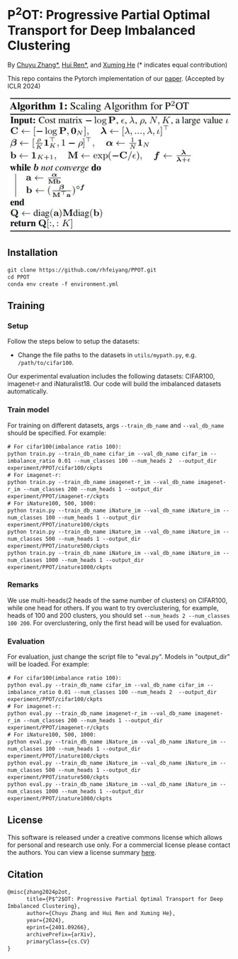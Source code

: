 # P<sup>2</sup>OT: Progressive Partial Optimal Transport for Deep Imbalanced Clustering
By [Chuyu Zhang*](https://scholar.google.com/citations?user=V7IktkcAAAAJ), [Hui Ren*](https://rhfeiyang.github.io), and [Xuming He](https://faculty.sist.shanghaitech.edu.cn/faculty/hexm/index.html) (* indicates equal contribution)

This repo contains the Pytorch implementation of our [paper](https://arxiv.org/abs/2401.09266). (Accepted by ICLR 2024)

![pseudo code](/img/pseudo_code.jpg)

## Installation
```shell
git clone https://github.com/rhfeiyang/PPOT.git
cd PPOT
conda env create -f environment.yml
```


## Training

### Setup
Follow the steps below to setup the datasets:
- Change the file paths to the datasets in `utils/mypath.py`, e.g. `/path/to/cifar100`.


Our experimental evaluation includes the following datasets: CIFAR100, imagenet-r and iNaturalist18. Our code will build the imbalanced datasets automatically.

### Train model
For training on different datasets, args `--train_db_name` and `--val_db_name` should be specified. For example:
```shell
# For cifar100(imbalance ratio 100):
python train.py --train_db_name cifar_im --val_db_name cifar_im --imbalance_ratio 0.01 --num_classes 100 --num_heads 2  --output_dir experiment/PPOT/cifar100/ckpts
# For imagenet-r:
python train.py --train_db_name imagenet-r_im --val_db_name imagenet-r_im --num_classes 200 --num_heads 1 --output_dir experiment/PPOT/imagenet-r/ckpts
# For iNature100, 500, 1000:
python train.py --train_db_name iNature_im --val_db_name iNature_im --num_classes 100 --num_heads 1 --output_dir experiment/PPOT/inature100/ckpts
python train.py --train_db_name iNature_im --val_db_name iNature_im --num_classes 500 --num_heads 1 --output_dir experiment/PPOT/inature500/ckpts
python train.py --train_db_name iNature_im --val_db_name iNature_im --num_classes 1000 --num_heads 1 --output_dir experiment/PPOT/inature1000/ckpts
```
### Remarks
We use multi-heads(2 heads of the same number of clusters) on CIFAR100, while one head for others. If you want to try overclustering, for example, heads of 100 and 200 clusters, you should set `--num_heads 2 --num_classes 100 200`. For overclustering, only the first head will be used for evaluation.



### Evaluation
For evaluation, just change the script file to "eval.py". Models in "output_dir" will be loaded. For example:
```shell
# For cifar100(imbalance ratio 100):
python eval.py --train_db_name cifar_im --val_db_name cifar_im --imbalance_ratio 0.01 --num_classes 100 --num_heads 2  --output_dir experiment/PPOT/cifar100/ckpts
# For imagenet-r:
python eval.py --train_db_name imagenet-r_im --val_db_name imagenet-r_im --num_classes 200 --num_heads 1 --output_dir experiment/PPOT/imagenet-r/ckpts
# For iNature100, 500, 1000:
python eval.py --train_db_name iNature_im --val_db_name iNature_im --num_classes 100 --num_heads 1 --output_dir experiment/PPOT/inature100/ckpts
python eval.py --train_db_name iNature_im --val_db_name iNature_im --num_classes 500 --num_heads 1 --output_dir experiment/PPOT/inature500/ckpts
python eval.py --train_db_name iNature_im --val_db_name iNature_im --num_classes 1000 --num_heads 1 --output_dir experiment/PPOT/inature1000/ckpts
```

## License

This software is released under a creative commons license which allows for personal and research use only. For a commercial license please contact the authors. You can view a license summary [here](http://creativecommons.org/licenses/by-nc/4.0/).

## Citation

```shell
@misc{zhang2024p2ot,
      title={P$^2$OT: Progressive Partial Optimal Transport for Deep Imbalanced Clustering}, 
      author={Chuyu Zhang and Hui Ren and Xuming He},
      year={2024},
      eprint={2401.09266},
      archivePrefix={arXiv},
      primaryClass={cs.CV}
}
```